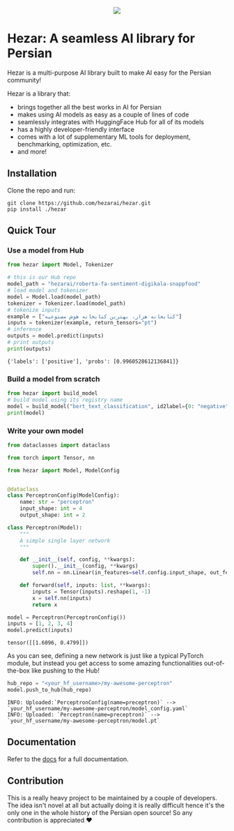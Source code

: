 
<p align="center">
<img src="https://avatars.githubusercontent.com/u/105852828?s=200&v=4">
</p>


# Hezar: A seamless AI library for Persian

Hezar is a multi-purpose AI library built to make AI easy for the Persian community!

Hezar is a library that:
- brings together all the best works in AI for Persian
- makes using AI models as easy as a couple of lines of code
- seamlessly integrates with HuggingFace Hub for all of its models
- has a highly developer-friendly interface
- comes with a lot of supplementary ML tools for deployment, benchmarking, optimization, etc.
- and more!

## Installation
Clone the repo and run:
```commandline
git clone https://github.com/hezarai/hezar.git
pip install ./hezar
```

## Quick Tour
### Use a model from Hub
```python
from hezar import Model, Tokenizer

# this is our Hub repo
model_path = "hezarai/roberta-fa-sentiment-digikala-snappfood"
# load model and tokenizer
model = Model.load(model_path)
tokenizer = Tokenizer.load(model_path)
# tokenize inputs
example = ["کتابخانه هزار، بهترین کتابخانه هوش مصنوعیه"]
inputs = tokenizer(example, return_tensors="pt")
# inference
outputs = model.predict(inputs)
# print outputs
print(outputs)
```
```commandline
{'labels': ['positive'], 'probs': [0.9960528612136841]}
```
### Build a model from scratch
```python
from hezar import build_model
# build model using its registry name
model = build_model("bert_text_classification", id2label={0: "negative", 1: "positive"})
print(model)
```
### Write your own model
```python
from dataclasses import dataclass

from torch import Tensor, nn

from hezar import Model, ModelConfig


@dataclass
class PerceptronConfig(ModelConfig):
    name: str = "perceptron"
    input_shape: int = 4
    output_shape: int = 2

class Perceptron(Model):
    """
    A simple single layer network
    """

    def __init__(self, config, **kwargs):
        super().__init__(config, **kwargs)
        self.nn = nn.Linear(in_features=self.config.input_shape, out_features=self.config.output_shape)

    def forward(self, inputs: list, **kwargs):
        inputs = Tensor(inputs).reshape(1, -1)
        x = self.nn(inputs)
        return x

model = Perceptron(PerceptronConfig())
inputs = [1, 2, 3, 4]
model.predict(inputs)
```
```
tensor([[1.6096, 0.4799]])
```
As you can see, defining a new network is just like a typical PyTorch module, but instead you get access to some amazing functionalities out-of-the-box like pushing to the Hub!
```python
hub_repo = "<your_hf_username>/my-awesome-perceptron"
model.push_to_hub(hub_repo)
```
```
INFO: Uploaded:`PerceptronConfig(name=preceptron)` --> `your_hf_username/my-awesome-perceptron/model_config.yaml`
INFO: Uploaded: `Perceptron(name=preceptron)` --> `your_hf_username/my-awesome-perceptron/model.pt`
```

## Documentation
Refer to the [docs](docs) for a full documentation.

## Contribution
This is a really heavy project to be maintained by a couple of developers. The idea isn't novel at all but actually doing it is really difficult hence it's the only one in the whole history of the Persian open source! So any contribution is appreciated ❤️


